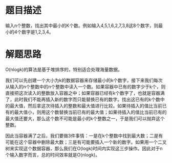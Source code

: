 # 题目描述

输入n个整数，找出其中最小的K个数。例如输入4,5,1,6,2,7,3,8这8个数字，则最小的4个数字是1,2,3,4。

# 解题思路

O(nlogk)的算法是基于堆排序的，特别适合处理海量数据。

我们可以先创建一个大小为k的数据容器来存储最小的k个数字，接下来我们每次从输入的n个整数中的n个整数中读入一个数。如果容器中已有的数字少于k个，则直接把这次读入的整数放入容器之中；如果容器已经有k个数字了，也就是容器满了，此时我们不能再插入新的数字而只能替换已有的数字。找出这已有的k个数中的最大值，然后拿这次待插入的整数和最大值进行比较。如果待插入的值比当前已有的最大值小，则用这个数替换当前已有的最大值；如果待插入的值比当前已有的最大值还要大，那么这个数不可能是最小的k个整数之一，于是我们可以抛弃这个整数。

因此当容器满了之后，我们要做3件事情：一是在k个整数中找到最大数；二是有可能在这个容器中删除最大数；三是有可能要插入一个新的数字。如果用一个二叉树来实现这个数据容器，那么我们在O(logk)时间内实现这三步操作。因此对于n个输入数字而言，总的时间效率就是O(nlogk)。

